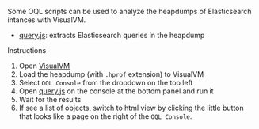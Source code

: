 Some OQL scripts can be used to analyze the heapdumps of Elasticsearch intances with VisualVM.

- [query.js](query.js): extracts Elasticsearch queries in the heapdump

Instructions

1. Open [VisualVM](https://visualvm.github.io/)
2. Load the heapdump (with `.hprof` extension) to VisualVM
3. Select `OQL Console` from the dropdown on the top left
4. Open [query.js](query.js) on the console at the bottom panel and run it
5. Wait for the results
6. If see a list of objects, switch to html view by clicking the little button that looks like a page on the right of the `OQL Console`.
